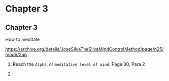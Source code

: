 
# Chapter 3
## Chapter 3

How to meditate

https://archive.org/details/JoseSilvaTheSilvaMindControlMethod/page/n25/mode/2up

1. Reach the `Alpha`, or `meditative level of mind`. Page 30, Para 2

2. 


